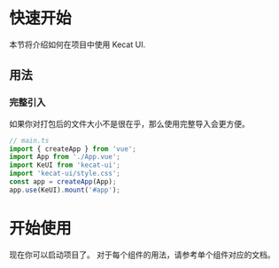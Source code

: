 # 快速开始

本节将介绍如何在项目中使用 Kecat UI.

## 用法

### 完整引入

如果你对打包后的文件大小不是很在乎，那么使用完整导入会更方便。

```ts
// main.ts
import { createApp } from 'vue';
import App from './App.vue';
import KeUI from 'kecat-ui';
import 'kecat-ui/style.css';
const app = createApp(App);
app.use(KeUI).mount('#app');
```

# 开始使用

现在你可以启动项目了。 对于每个组件的用法，请参考单个组件对应的文档。
